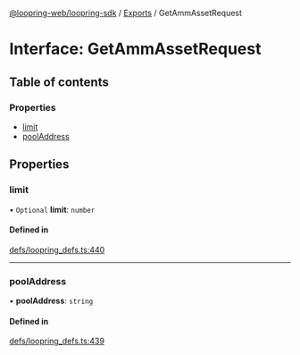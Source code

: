 [@loopring-web/loopring-sdk](../README.md) / [Exports](../modules.md) / GetAmmAssetRequest

# Interface: GetAmmAssetRequest

## Table of contents

### Properties

- [limit](GetAmmAssetRequest.md#limit)
- [poolAddress](GetAmmAssetRequest.md#pooladdress)

## Properties

### limit

• `Optional` **limit**: `number`

#### Defined in

[defs/loopring_defs.ts:440](https://github.com/Loopring/loopring_sdk/blob/2ea32ee/src/defs/loopring_defs.ts#L440)

___

### poolAddress

• **poolAddress**: `string`

#### Defined in

[defs/loopring_defs.ts:439](https://github.com/Loopring/loopring_sdk/blob/2ea32ee/src/defs/loopring_defs.ts#L439)
